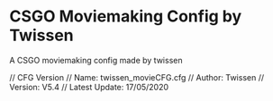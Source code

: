 # CSGO Moviemaking Config by Twissen
 A CSGO moviemaking config made by twissen


// CFG Version
// Name: twissen_movieCFG.cfg
// Author: Twissen
// Version: V5.4
// Latest Update: 17/05/2020
